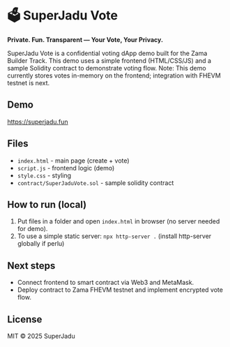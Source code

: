 # 🗳️ SuperJadu Vote

**Private. Fun. Transparent — Your Vote, Your Privacy.**

SuperJadu Vote is a confidential voting dApp demo built for the Zama Builder Track.
This demo uses a simple frontend (HTML/CSS/JS) and a sample Solidity contract to demonstrate voting flow.
Note: This demo currently stores votes in-memory on the frontend; integration with FHEVM testnet is next.

## Demo
https://superjadu.fun  <!-- nanti jika sudah deploy, isi dengan URL final -->

## Files
- `index.html` - main page (create + vote)
- `script.js` - frontend logic (demo)
- `style.css` - styling
- `contract/SuperJaduVote.sol` - sample solidity contract

## How to run (local)
1. Put files in a folder and open `index.html` in browser (no server needed for demo).
2. To use a simple static server: `npx http-server .` (install http-server globally if perlu)

## Next steps
- Connect frontend to smart contract via Web3 and MetaMask.
- Deploy contract to Zama FHEVM testnet and implement encrypted vote flow.

## License
MIT © 2025 SuperJadu

